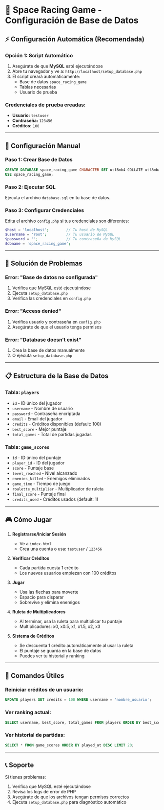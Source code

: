 # 🚀 Space Racing Game - Configuración de Base de Datos

## ⚡ Configuración Automática (Recomendada)

### Opción 1: Script Automático
1. Asegúrate de que **MySQL** esté ejecutándose
2. Abre tu navegador y ve a: `http://localhost/setup_database.php`
3. El script creará automáticamente:
   - Base de datos `space_racing_game`
   - Tablas necesarias
   - Usuario de prueba

### Credenciales de prueba creadas:
- **Usuario:** `testuser`
- **Contraseña:** `123456`
- **Créditos:** `100`

---

## 🔧 Configuración Manual

### Paso 1: Crear Base de Datos
```sql
CREATE DATABASE space_racing_game CHARACTER SET utf8mb4 COLLATE utf8mb4_unicode_ci;
USE space_racing_game;
```

### Paso 2: Ejecutar SQL
Ejecuta el archivo `database.sql` en tu base de datos.

### Paso 3: Configurar Credenciales
Edita el archivo `config.php` si tus credenciales son diferentes:
```php
$host = 'localhost';        // Tu host de MySQL
$username = 'root';         // Tu usuario de MySQL
$password = '';             // Tu contraseña de MySQL
$dbname = 'space_racing_game';
```

---

## 🐛 Solución de Problemas

### Error: "Base de datos no configurada"
1. Verifica que MySQL esté ejecutándose
2. Ejecuta `setup_database.php`
3. Verifica las credenciales en `config.php`

### Error: "Access denied"
1. Verifica usuario y contraseña en `config.php`
2. Asegúrate de que el usuario tenga permisos

### Error: "Database doesn't exist"
1. Crea la base de datos manualmente
2. O ejecuta `setup_database.php`

---

## 📋 Estructura de la Base de Datos

### Tabla: `players`
- `id` - ID único del jugador
- `username` - Nombre de usuario
- `password` - Contraseña encriptada
- `email` - Email del jugador
- `credits` - Créditos disponibles (default: 100)
- `best_score` - Mejor puntaje
- `total_games` - Total de partidas jugadas

### Tabla: `game_scores`
- `id` - ID único del puntaje
- `player_id` - ID del jugador
- `score` - Puntaje base
- `level_reached` - Nivel alcanzado
- `enemies_killed` - Enemigos eliminados
- `game_time` - Tiempo de juego
- `roulette_multiplier` - Multiplicador de ruleta
- `final_score` - Puntaje final
- `credits_used` - Créditos usados (default: 1)

---

## 🎮 Cómo Jugar

1. **Registrarse/Iniciar Sesión**
   - Ve a `index.html`
   - Crea una cuenta o usa: `testuser` / `123456`

2. **Verificar Créditos**
   - Cada partida cuesta 1 crédito
   - Los nuevos usuarios empiezan con 100 créditos

3. **Jugar**
   - Usa las flechas para moverte
   - Espacio para disparar
   - Sobrevive y elimina enemigos

4. **Ruleta de Multiplicadores**
   - Al terminar, usa la ruleta para multiplicar tu puntaje
   - Multiplicadores: x0, x0.5, x1, x1.5, x2, x3

5. **Sistema de Créditos**
   - Se descuenta 1 crédito automáticamente al usar la ruleta
   - El puntaje se guarda en la base de datos
   - Puedes ver tu historial y ranking

---

## 🔄 Comandos Útiles

### Reiniciar créditos de un usuario:
```sql
UPDATE players SET credits = 100 WHERE username = 'nombre_usuario';
```

### Ver ranking actual:
```sql
SELECT username, best_score, total_games FROM players ORDER BY best_score DESC LIMIT 10;
```

### Ver historial de partidas:
```sql
SELECT * FROM game_scores ORDER BY played_at DESC LIMIT 20;
```

---

## 📞 Soporte

Si tienes problemas:
1. Verifica que MySQL esté ejecutándose
2. Revisa los logs de error de PHP
3. Asegúrate de que los archivos tengan permisos correctos
4. Ejecuta `setup_database.php` para diagnóstico automático
